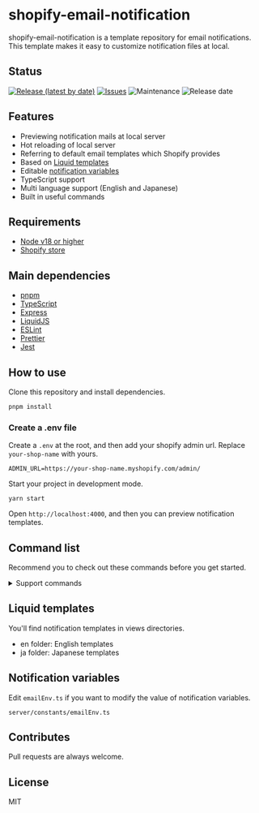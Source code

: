 # shopify-email-notification
shopify-email-notification is a template repository for email notifications.
 This template makes it easy to customize notification files at local.

## Status

[![Release (latest by date)](https://img.shields.io/github/v/release/Kazuki-tam/shopify-email-notification)](https://github.com/Kazuki-tam/shopify-email-notification/releases/tag/v0.0.1)
[![Issues](https://img.shields.io/github/issues/Kazuki-tam/shopify-email-notification)](https://github.com/Kazuki-tam/shopify-email-notification/issues)
![Maintenance](https://img.shields.io/maintenance/yes/2023)
![Release date](https://img.shields.io/github/release-date/Kazuki-tam/shopify-email-notification)

## Features

- Previewing notification mails at local server
- Hot reloading of local server
- Referring to default email templates which Shopify provides
- Based on [Liquid templates](https://github.com/Shopify/liquid)
- Editable [notification variables](https://help.shopify.com/en/manual/orders/notifications/email-variables)
- TypeScript support
- Multi language support (English and Japanese)
- Built in useful commands

## Requirements
- [Node v18 or higher](https://nodejs.org/en/)
- [Shopify store](https://shopify.dev/themes/tools/development-stores#create-a-development-store-for-a-client)

## Main dependencies

- [pnpm](https://pnpm.io/ja/)
- [TypeScript](https://www.typescriptlang.org/)
- [Express](https://expressjs.com/)
- [LiquidJS](https://liquidjs.com/index.html)
- [ESLint](https://eslint.org/)
- [Prettier](https://prettier.io/)
- [Jest](https://jestjs.io/)

## How to use

Clone this repository and install dependencies.

```bash
pnpm install
```

### Create a .env file
Create a `.env` at the root, and then add your shopify admin url.
Replace `your-shop-name` with yours.

```
ADMIN_URL=https://your-shop-name.myshopify.com/admin/
```

Start your project in development mode.

```
yarn start
```

Open `http://localhost:4000`, and then you can preview notification templates.

## Command list

Recommend you to check out these commands before you get started.

<details>
<summary>Support commands</summary>

### Start command

Start your project in development mode.

```bash
pnpm start
```

### Admin command

Open Shopify admin.

```bash
pnpm admin
```

### Orders command

Open order notification pages.

```bash
pnpm orders
```

### Shipping command

Open shipping notification pages.

```bash
pnpm shipping
```

### Local delivery command

Open local delivery notification pages.

```bash
pnpm localDelivery
```

### Local pickup command

Open local pickup notification pages.

```bash
pnpm localPickup
```

### Customer command

Open customer notification pages.

```bash
pnpm customer
```

### Email marketing command

Open email marketing notification pages.

```bash
pnpm emailMarketing
```

### Returns command

Open returns notification pages.

```bash
pnpm returns
```

### Format command

Format this project code.

```bash
pnpm format
```

### Lint command

Lint this project code.

```bash
pnpm lint
```

Fix this project code.

```bash
pnpm lint:fix
```

### PostInstall command

Install missing TypeScript typings.

```bash
pnpm postInstall
```

</details>


## Liquid templates
You'll find notification templates in views directories.

- en folder: English templates
- ja folder: Japanese templates

## Notification variables
Edit `emailEnv.ts` if you want to modify the value of notification variables.

```
server/constants/emailEnv.ts
```

## Contributes
Pull requests are always welcome.

## License
MIT

